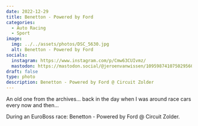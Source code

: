 ```yaml
---
date: 2022-12-29
title: Benetton - Powered by Ford
categories:
  - Auto Racing
  - Sport
image:
  img: ../../assets/photos/DSC_5630.jpg
  alt: Benetton - Powered by Ford
socials:
  instagram: https://www.instagram.com/p/Cmw63CUIvmz/
  mastodon: https://mastodon.social/@jeroenvanwissen/109598741075029560
draft: false
type: photo
description: Benetton - Powered by Ford @ Circuit Zolder
---
```


An old one from the archives... back in the day when I was around race cars every now and then...

During an EuroBoss race: Benetton - Powered by Ford @ Circuit Zolder.
